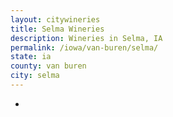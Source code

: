 ```yaml
---
layout: citywineries
title: Selma Wineries
description: Wineries in Selma, IA
permalink: /iowa/van-buren/selma/
state: ia
county: van buren
city: selma
---
```

-
